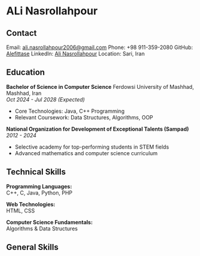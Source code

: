 # ALi Nasrollahpour
## Contact
Email: ali.nasrollahpour2006@gmail.com
Phone: +98 911-359-2080
GitHub: [Alefittase](https://github.com/Alefittase)
LinkedIn: [Ali Nasrollahpour](https://www.linkedin.com/in/ali-nasrollahpour-213b33264/)
Location: Sari, Iran
## Education
**Bachelor of Science in Computer Science**
Ferdowsi University of Mashhad, Mashhad, Iran  
*Oct 2024 - Jul 2028 (Expected)*  
- Core Technologies: Java, C++ Programming  
- Relevant Coursework: Data Structures, Algorithms, OOP

**National Organization for Development of Exceptional Talents (Sampad)**
*2012 - 2024*
- Selective academy for top-performing students in STEM fields
- Advanced mathematics and computer science curriculum
## Technical Skills
**Programming Languages:**  
C++, C, Java, Python, PHP  

**Web Technologies:**  
HTML, CSS  

**Computer Science Fundamentals:**  
Algorithms & Data Structures  

## General Skills  

